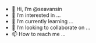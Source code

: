 - 👋 Hi, I’m @seavansin
- 👀 I’m interested in ...
- 🌱 I’m currently learning ...
- 💞️ I’m looking to collaborate on ...
- 📫 How to reach me ...

<!---
seavansin/seavansin is a ✨ special ✨ repository because its `README.md` (this file) appears on your GitHub profile.
You can click the Preview link to take a look at your changes.
--->

